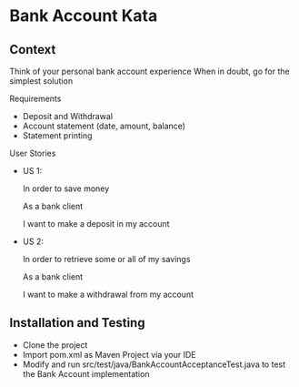 # Bank Account Kata
## Context
Think of your personal bank account experience When in doubt, go for the simplest solution 

Requirements

- Deposit and Withdrawal
- Account statement (date, amount, balance)
- Statement printing


User Stories

- US 1:

  In order to save money

  As a bank client

  I want to make a deposit in my account

- US 2:

  In order to retrieve some or all of my savings

  As a bank client

  I want to make a withdrawal from my account


## Installation and Testing

- Clone the project
- Import pom.xml as Maven Project via your IDE
- Modify and run src/test/java/BankAccountAcceptanceTest.java to test the Bank Account implementation 